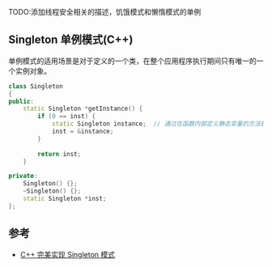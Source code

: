 TODO:添加线程安全相关的描述，饥饿模式和懒惰模式的单例

## Singleton 单例模式(C++)

单例模式的适用场景是对于定义的一个类，在整个应用程序执行期间只有唯一的一个实例对象。

```c++
class Singleton
{
public:
    static Singleton *getInstance() {
        if (0 == inst) {
            static Singleton instance;  // 通过在函数内部定义静态变量的方法获得类实例
            inst = &instance;
        }
        
        return inst;
    }

private:
    Singleton() {};
    ~Singleton() {};
    static Singleton *inst;
};
```

## 参考

* [C++ 完美实现 Singleton 模式](http://blog.csdn.net/eggfly178/article/details/42029651)

